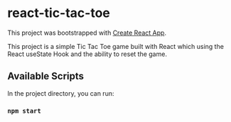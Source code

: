 # react-tic-tac-toe

This project was bootstrapped with [Create React App](https://github.com/facebook/create-react-app).

This project is a simple Tic Tac Toe game built with React which using the React useState Hook and the ability to reset the game.

## Available Scripts

In the project directory, you can run:

### `npm start`

